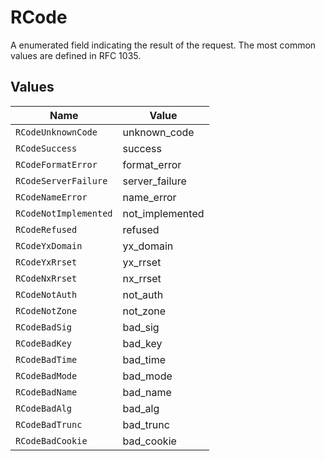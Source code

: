 # RCode

A enumerated field indicating the result of the request. The most common values are defined in RFC 1035.


## Values

| Name                  | Value                 |
| --------------------- | --------------------- |
| `RCodeUnknownCode`    | unknown_code          |
| `RCodeSuccess`        | success               |
| `RCodeFormatError`    | format_error          |
| `RCodeServerFailure`  | server_failure        |
| `RCodeNameError`      | name_error            |
| `RCodeNotImplemented` | not_implemented       |
| `RCodeRefused`        | refused               |
| `RCodeYxDomain`       | yx_domain             |
| `RCodeYxRrset`        | yx_rrset              |
| `RCodeNxRrset`        | nx_rrset              |
| `RCodeNotAuth`        | not_auth              |
| `RCodeNotZone`        | not_zone              |
| `RCodeBadSig`         | bad_sig               |
| `RCodeBadKey`         | bad_key               |
| `RCodeBadTime`        | bad_time              |
| `RCodeBadMode`        | bad_mode              |
| `RCodeBadName`        | bad_name              |
| `RCodeBadAlg`         | bad_alg               |
| `RCodeBadTrunc`       | bad_trunc             |
| `RCodeBadCookie`      | bad_cookie            |